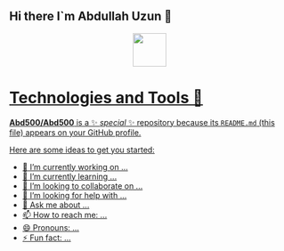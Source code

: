 ## Hi there I`m Abdullah Uzun 👋




<div id="header" align="center" >
  
  <a href="https://code.visualstudio.com/download">  <img src="https://user-images.githubusercontent.com/100370338/187721043-c9c82c80-d81c-4df4-a38f-69c458ef6854.png" width="60" />
  





</div>

# Technologies and Tools 🔨


**Abd500/Abd500** is a ✨ _special_ ✨ repository because its `README.md` (this file) appears on your GitHub profile.

Here are some ideas to get you started:

- 🔭 I’m currently working on ...
- 🌱 I’m currently learning ...
- 👯 I’m looking to collaborate on ...
- 🤔 I’m looking for help with ...
- 💬 Ask me about ...
- 📫 How to reach me: ...
- 😄 Pronouns: ...
- ⚡ Fun fact: ...

